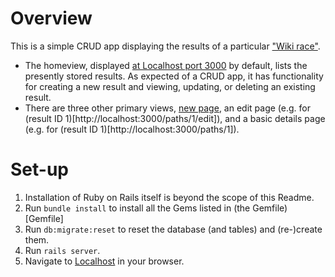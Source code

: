 # Overview

This is a simple CRUD app displaying the results of a particular ["Wiki race"](https://www.inquirer.com/philly/living/20100721__Wikiracing__picking_up_speed_among_college_students.html).

* The homeview, displayed [at Localhost port 3000](http://localhost:3000/) by default, lists the presently stored results. As expected of a CRUD app, it has functionality for creating a new result and viewing, updating, or deleting an existing result.
* There are three other primary views, [new page](http://localhost:3000/paths/new), an edit page (e.g. for (result ID 1)[http://localhost:3000/paths/1/edit]), and a basic details page (e.g. for (result ID 1)[http://localhost:3000/paths/1]). 

# Set-up
1. Installation of Ruby on Rails itself is beyond the scope of this Readme.
1. Run `bundle install` to install all the Gems listed in (the Gemfile)[Gemfile]
1. Run `db:migrate:reset` to reset the database (and tables) and (re-)create them.
1. Run `rails server`.
1. Navigate to [Localhost](http://localhost:3000/) in your browser.